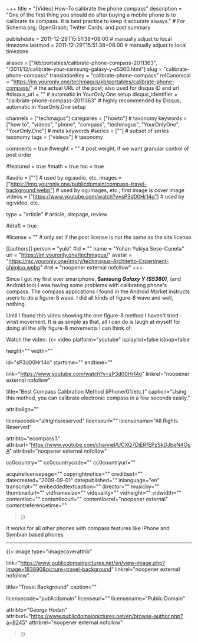 +++
title = "[Video] How-To calibrate the phone compass"
description = "One of the first thing you should do after buying a mobile phone is to calibrate its compass. It is best practice to keep it accurate always."                                                    # For Schema.org; OpenGraph; Twitter Cards; and post summary

publishdate = 2011-12-29T15:51:38+08:00                                        # manually adjust to local timezone
lastmod = 2011-12-29T15:51:38+08:00                                        # manually adjust to local timezone

aliases = ["/kb/portables/calibrate-phone-compass-2011363", "/2011/12/calibrate-your-samsung-galaxy-y-s5360.html"]
slug = "calibrate-phone-compass"
translationKey = "calibrate-phone-compass"
relCanonical = "https://im.youronly.one/techmagus/kb/portables/calibrate-phone-compass/"                                                   # the actual URL of the post; also used for disqus ID and url
#disqus_url = ""                                                    # automatic in YourOnly.One setup
disqus_identifier = "calibrate-phone-compass-2011363"                                             # highly recommended by Disqus; automatic in YourOnly.One setup

channels = ["techmagus"]
categories = ["howto"]                                                   # taxonomy
keywords = ["how to", "videos", "phone", "compass", "techmagus", "YourOnlyOne", "YourOnly.One"]                                                     # meta keywords
#series = [""]                                                       # subset of series taxonomy
tags = ["videos"]                                                         # taxonomy

comments = true
#weight = ""                                                        # post weight, if we want granular control of post order

#featured = true
#math = true
toc = true

#audio = [""]                                                        # used by og:audio, etc.
images = ["https://img.youronly.one/publicdomain/compass-travel-background.webp"]                                                       # used by og:images, etc.; first image is cover image
videos = ["https://www.youtube.com/watch?v=sP3d00Hr14o"]                                                       # used by og:video, etc.

type = "article"                                                           # article, sitepage, review

#draft = true

#license = ""                                                       # only set if the post license is not the same as the site license

[[authors]]
  person = "yuki"
  #id = ""
  name = "Yohan Yukiya Sese-Cuneta"
  url = "https://im.youronly.one/techmagus/"
  avatar = "https://rsc.youronly.one/img/y/techmagus-Architetto-Esperiment-chimico.webp"
  #rel = "noopener external nofollow"
+++

Since I got my first ever smartphone, **Samsung *Galaxy Y (S5360)***, (and Android too) I was having some problems with calibrating phone's compass.  The compass applications I found in the Android Market instructs users to do a figure-8 wave.  I did all kinds of figure-8 wave and well, nothing.

<!--more-->

Until I found this video showing the one figure-8 method I haven't tried - wrist movement.  It is as simple as that, all I can do is laugh at myself for doing all the silly figure-8 movements I can think of.

Watch the video:
{{< video
  platform="youtube"
  isplaylist=false
  isloop=false

  height=""
  width=""

  id="sP3d00Hr14o"
  starttime=""
  endtime=""

  link="https://www.youtube.com/watch?v=sP3d00Hr14o"
  linkrel="noopener external nofollow"

  title="Best Compass Calibration Method (iPhone/G1/etc.)"
  caption="Using this method, you can calibrate electronic compass in a few seconds easily."

  attribalign=""

  licensecode="allrightsreserved"
  licenseurl=""
  licensename="All Rights Reserved"

  attribto="ecompass3"
  attriburl="https://www.youtube.com/channel/UCXQ7DjERfEPzSkDJbeN4OgA"
  attribrel="noopener external nofollow"

  cc0country=""
  cc0countrycode=""
  cc0countryurl=""

  acquirelicensepage=""
  copyrightnotice=""
  credittext=""
  datecreated="2009-09-01"
  datepublished=""
  inlanguage="en"
  transcript=""
  embeddedtextcaption=""
  director=""
  musicby=""
  thumbnailurl=""
  vidframesize=""
  vidquality=""
  vidheight=""
  vidwidth=""
  contentloc=""
  contentlocurl=""
  contentlocrel="noopener external"
  contentreferencetime=""
>}}

It works for all other phones with compass features like iPhone and Symbian based phones.

---

{{< image
  type="imagecoverattrib"

  link="https://www.publicdomainpictures.net/en/view-image.php?image=183890&picture=travel-background"
  linkrel="noopener external nofollow"

  title="Travel Background"
  caption=""

  licensecode="publicdomain"
  licenseurl=""
  licensename="Public Domain"

  attribto="George Hodan"
  attriburl="https://www.publicdomainpictures.net/en/browse-author.php?a=8245"
  attribrel="noopener external nofollow"
>}}
